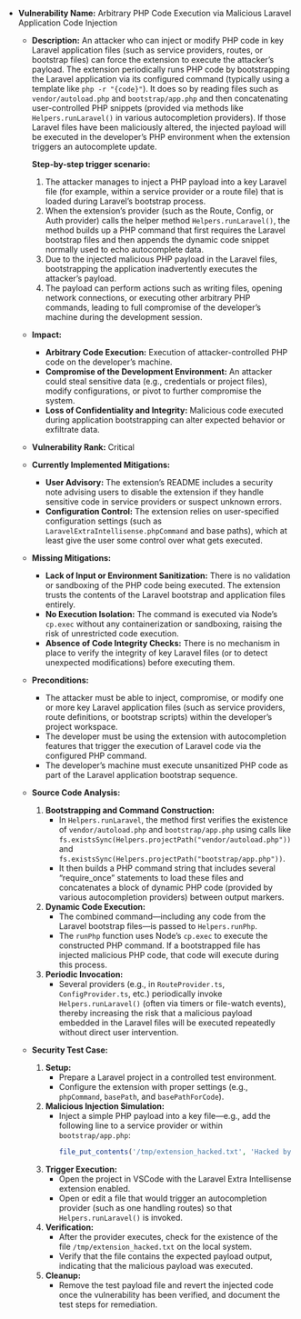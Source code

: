 - **Vulnerability Name:** Arbitrary PHP Code Execution via Malicious Laravel Application Code Injection

  - **Description:**
    An attacker who can inject or modify PHP code in key Laravel application files (such as service providers, routes, or bootstrap files) can force the extension to execute the attacker’s payload. The extension periodically runs PHP code by bootstrapping the Laravel application via its configured command (typically using a template like `php -r "{code}"`). It does so by reading files such as `vendor/autoload.php` and `bootstrap/app.php` and then concatenating user-controlled PHP snippets (provided via methods like `Helpers.runLaravel()` in various autocompletion providers). If those Laravel files have been maliciously altered, the injected payload will be executed in the developer’s PHP environment when the extension triggers an autocomplete update.

    **Step-by-step trigger scenario:**
    1. The attacker manages to inject a PHP payload into a key Laravel file (for example, within a service provider or a route file) that is loaded during Laravel’s bootstrap process.
    2. When the extension’s provider (such as the Route, Config, or Auth provider) calls the helper method `Helpers.runLaravel()`, the method builds up a PHP command that first requires the Laravel bootstrap files and then appends the dynamic code snippet normally used to echo autocomplete data.
    3. Due to the injected malicious PHP payload in the Laravel files, bootstrapping the application inadvertently executes the attacker’s payload.
    4. The payload can perform actions such as writing files, opening network connections, or executing other arbitrary PHP commands, leading to full compromise of the developer’s machine during the development session.

  - **Impact:**
    - **Arbitrary Code Execution:** Execution of attacker-controlled PHP code on the developer’s machine.
    - **Compromise of the Development Environment:** An attacker could steal sensitive data (e.g., credentials or project files), modify configurations, or pivot to further compromise the system.
    - **Loss of Confidentiality and Integrity:** Malicious code executed during application bootstrapping can alter expected behavior or exfiltrate data.

  - **Vulnerability Rank:** Critical

  - **Currently Implemented Mitigations:**
    - **User Advisory:** The extension’s README includes a security note advising users to disable the extension if they handle sensitive code in service providers or suspect unknown errors.
    - **Configuration Control:** The extension relies on user-specified configuration settings (such as `LaravelExtraIntellisense.phpCommand` and base paths), which at least give the user some control over what gets executed.

  - **Missing Mitigations:**
    - **Lack of Input or Environment Sanitization:** There is no validation or sandboxing of the PHP code being executed. The extension trusts the contents of the Laravel bootstrap and application files entirely.
    - **No Execution Isolation:** The command is executed via Node’s `cp.exec` without any containerization or sandboxing, raising the risk of unrestricted code execution.
    - **Absence of Code Integrity Checks:** There is no mechanism in place to verify the integrity of key Laravel files (or to detect unexpected modifications) before executing them.

  - **Preconditions:**
    - The attacker must be able to inject, compromise, or modify one or more key Laravel application files (such as service providers, route definitions, or bootstrap scripts) within the developer’s project workspace.
    - The developer must be using the extension with autocompletion features that trigger the execution of Laravel code via the configured PHP command.
    - The developer’s machine must execute unsanitized PHP code as part of the Laravel application bootstrap sequence.

  - **Source Code Analysis:**
    1. **Bootstrapping and Command Construction:**
       - In `Helpers.runLaravel`, the method first verifies the existence of `vendor/autoload.php` and `bootstrap/app.php` using calls like `fs.existsSync(Helpers.projectPath("vendor/autoload.php"))` and `fs.existsSync(Helpers.projectPath("bootstrap/app.php"))`.
       - It then builds a PHP command string that includes several “require_once” statements to load these files and concatenates a block of dynamic PHP code (provided by various autocompletion providers) between output markers.
    2. **Dynamic Code Execution:**
       - The combined command—including any code from the Laravel bootstrap files—is passed to `Helpers.runPhp`.
       - The `runPhp` function uses Node’s `cp.exec` to execute the constructed PHP command. If a bootstrapped file has injected malicious PHP code, that code will execute during this process.
    3. **Periodic Invocation:**
       - Several providers (e.g., in `RouteProvider.ts`, `ConfigProvider.ts`, etc.) periodically invoke `Helpers.runLaravel()` (often via timers or file-watch events), thereby increasing the risk that a malicious payload embedded in the Laravel files will be executed repeatedly without direct user intervention.

  - **Security Test Case:**
    1. **Setup:**
       - Prepare a Laravel project in a controlled test environment.
       - Configure the extension with proper settings (e.g., `phpCommand`, `basePath`, and `basePathForCode`).
    2. **Malicious Injection Simulation:**
       - Inject a simple PHP payload into a key file—e.g., add the following line to a service provider or within `bootstrap/app.php`:
         ```php
         file_put_contents('/tmp/extension_hacked.txt', 'Hacked by test payload');
         ```
    3. **Trigger Execution:**
       - Open the project in VSCode with the Laravel Extra Intellisense extension enabled.
       - Open or edit a file that would trigger an autocompletion provider (such as one handling routes) so that `Helpers.runLaravel()` is invoked.
    4. **Verification:**
       - After the provider executes, check for the existence of the file `/tmp/extension_hacked.txt` on the local system.
       - Verify that the file contains the expected payload output, indicating that the malicious payload was executed.
    5. **Cleanup:**
       - Remove the test payload file and revert the injected code once the vulnerability has been verified, and document the test steps for remediation.
